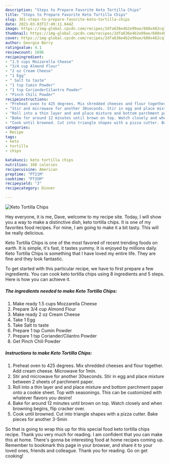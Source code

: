 ```yaml
---
description: "Steps to Prepare Favorite Keto Tortilla Chips"
title: "Steps to Prepare Favorite Keto Tortilla Chips"
slug: 361-steps-to-prepare-favorite-keto-tortilla-chips
date: 2021-03-03T17:49:11.644Z
image: https://img-global.cpcdn.com/recipes/2dfa636e4b2e99ae/680x482cq70/keto-tortilla-chips-recipe-main-photo.jpg
thumbnail: https://img-global.cpcdn.com/recipes/2dfa636e4b2e99ae/680x482cq70/keto-tortilla-chips-recipe-main-photo.jpg
cover: https://img-global.cpcdn.com/recipes/2dfa636e4b2e99ae/680x482cq70/keto-tortilla-chips-recipe-main-photo.jpg
author: Georgie Berry
ratingvalue: 4.1
reviewcount: 1696
recipeingredient:
- "1.5 cups Mozzarella Cheese"
- "3/4 cup Almond Flour"
- "2 oz Cream Cheese"
- "1 Egg"
- " Salt to taste"
- "1 tsp Cumin Powder"
- "1 tsp CorianderCilantro Powder"
- "Pinch Chili Powder"
recipeinstructions:
- "Preheat oven to 425 degrees. Mix shredded cheeses and flour together. Add cream cheese. Microwave for 1min."
- "Stir and microwave for another 30seconds. Stir in egg and place mixture between 2 sheets of parchment paper."
- "Roll into a thin layer and and place mixture and bottom parchment paper onto a cookie sheet. Top with seasonings. This can be customized with whatever flavors you desire!"
- "Bake for around 12 minutes until brown on top. Watch closely and when browning begins, flip cracker over."
- "Cook until browned. Cut into triangle shapes with a pizza cutter. Bake pieces for another 3-5min"
categories:
- Recipe
tags:
- keto
- tortilla
- chips

katakunci: keto tortilla chips 
nutrition: 168 calories
recipecuisine: American
preptime: "PT21M"
cooktime: "PT35M"
recipeyield: "3"
recipecategory: Dinner

---
```



![Keto Tortilla Chips](https://img-global.cpcdn.com/recipes/2dfa636e4b2e99ae/680x482cq70/keto-tortilla-chips-recipe-main-photo.jpg)

Hey everyone, it is me, Dave, welcome to my recipe site. Today, I will show you a way to make a distinctive dish, keto tortilla chips. It is one of my favorites food recipes. For mine, I am going to make it a bit tasty. This will be really delicious.



Keto Tortilla Chips is one of the most favored of recent trending foods on earth. It is simple, it's fast, it tastes yummy. It is enjoyed by millions daily. Keto Tortilla Chips is something that I have loved my entire life. They are fine and they look fantastic.


To get started with this particular recipe, we have to first prepare a few ingredients. You can cook keto tortilla chips using 8 ingredients and 5 steps. Here is how you can achieve it.

<!--inarticleads1-->

##### The ingredients needed to make Keto Tortilla Chips:

1. Make ready 1.5 cups Mozzarella Cheese
1. Prepare 3/4 cup Almond Flour
1. Make ready 2 oz Cream Cheese
1. Take 1 Egg
1. Take  Salt to taste
1. Prepare 1 tsp Cumin Powder
1. Prepare 1 tsp Coriander/Cilantro Powder
1. Get Pinch Chili Powder




<!--inarticleads2-->

##### Instructions to make Keto Tortilla Chips:

1. Preheat oven to 425 degrees. Mix shredded cheeses and flour together. Add cream cheese. Microwave for 1min.
1. Stir and microwave for another 30seconds. Stir in egg and place mixture between 2 sheets of parchment paper.
1. Roll into a thin layer and and place mixture and bottom parchment paper onto a cookie sheet. Top with seasonings. This can be customized with whatever flavors you desire!
1. Bake for around 12 minutes until brown on top. Watch closely and when browning begins, flip cracker over.
1. Cook until browned. Cut into triangle shapes with a pizza cutter. Bake pieces for another 3-5min




So that is going to wrap this up for this special food keto tortilla chips recipe. Thank you very much for reading. I am confident that you can make this at home. There's gonna be interesting food at home recipes coming up. Remember to bookmark this page in your browser, and share it to your loved ones, friends and colleague. Thank you for reading. Go on get cooking!
